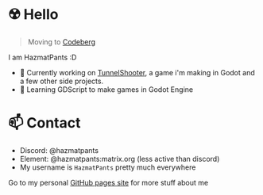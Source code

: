 # ☢️ Hello

> Moving to [Codeberg](https://codeberg.org/HazmatPants)

I am HazmatPants :D

- 🔭 Currently working on [TunnelShooter](https://github.com/HazmatPants/tunnelshooter), a game i'm making in Godot and a few other side projects.
- 🌱 Learning GDScript to make games in Godot Engine

# 📫 Contact
- Discord: @hazmatpants
- Element: @hazmatpants:matrix.org (less active than discord)
- My username is `HazmatPants` pretty much everywhere

Go to my personal [GitHub pages site](https://hazmatpants.github.io/) for more stuff about me
